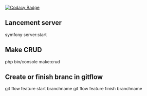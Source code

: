 
[![Codacy Badge](https://api.codacy.com/project/badge/Grade/95d6153ada5e4255a026e33d61a390d5)](https://app.codacy.com/manual/borgine/snowtricks?utm_source=github.com&utm_medium=referral&utm_content=kirokou/snowtricks&utm_campaign=Badge_Grade_Dashboard)

## Lancement server
symfony server:start

## Make CRUD
php bin/console make:crud

## Create or finish branc in gitflow
git flow feature start branchname
git flow feature finish branchname